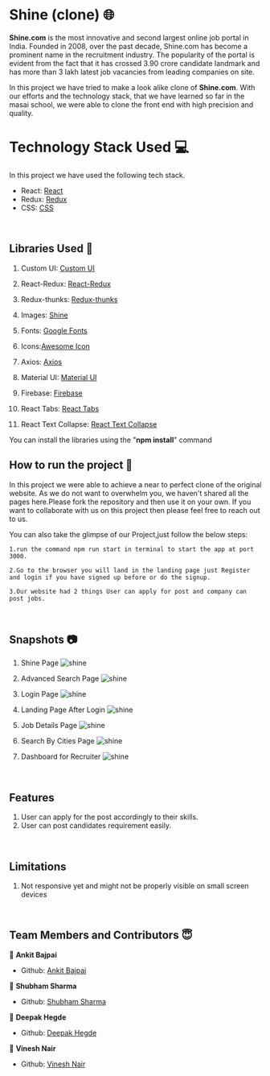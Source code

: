 # Shine (clone) 🌐

**Shine.com** is the most innovative and second largest online job portal in India. Founded in 2008, over the past decade, Shine.com has become a prominent name in the recruitment industry. The popularity of the portal is evident from the fact that it has crossed 3.90 crore candidate landmark and has more than 3 lakh latest job vacancies from leading companies on site.

In this project we have tried to make a look alike clone of **Shine.com**. With our efforts and the technology stack, that we have learned so far in the masai school, we were able to clone the front end with high precision and quality.

# Technology Stack Used 💻

In this project we have used the following tech stack.

- React: [React](https://www.npmjs.com/package/react)
- Redux: [Redux](https://www.npmjs.com/package/redux)
- CSS: [CSS](https://styled-components.com/)

<br>

## Libraries Used 🌟

1. Custom UI: [Custom UI](https://www.npmjs.com/package/@shubhamsharma585/custom-ui-shinemasai)
2. React-Redux: [React-Redux](https://www.npmjs.com/package/react-redux)
3. Redux-thunks: [Redux-thunks](https://www.npmjs.com/package/thunks)
4. Images: [Shine](https://www.shine.com/)
5. Fonts: [Google Fonts](https://fonts.google.com/)
6. Icons:[Awesome Icon](https://www.w3schools.com/icons/fontawesome5_intro.asp)
7. Axios: [Axios](https://www.npmjs.com/package/axios)
8. Material UI: [Material UI](https://material-ui.com/)

9. Firebase: [Firebase](https://firebase.google.com/)
10. React Tabs: [React Tabs](https://www.npmjs.com/package/react-tabs)
11. React Text Collapse: [React Text Collapse](https://www.npmjs.com/package/react-text-collapse)

You can install the libraries using the "**npm install**" command
<br>

## How to run the project 📑

In this project we were able to achieve a near to perfect clone of the original website. As we do not want to overwhelm you, we haven't shared all the pages here.Please fork the repository and then use it on your own. If you want to collaborate with us on this project then please feel free to reach out to us.

You can also take the glimpse of our Project,just follow the below steps:

    1.run the command npm run start in terminal to start the app at port 3000.

    2.Go to the browser you will land in the landing page just Register and login if you have signed up before or do the signup.

    3.Our website had 2 things User can apply for post and company can post jobs.

<br>

## Snapshots 📷

1. Shine Page
   ![shine](.public/Snapshots/landingPage.jpg)

2. Advanced Search Page
   ![shine](.public/Snapshots/advanceSearch.jpg)

3. Login Page
   ![shine](.public/Snapshots/loginPage.jpg)

4. Landing Page After Login
   ![shine](.public/Snapshots/afterLogin.jpg)

5. Job Details Page
   ![shine](.public/Snapshots/jobDetails.jpg)

6. Search By Cities Page
   ![shine](.public/Snapshots/searchByCities.jpg)

7. Dashboard for Recruiter
   ![shine](.public/Snapshots/recuriterDasboard.jpg)

<br>

## Features

1. User can apply for the post accordingly to their skills.
2. User can post candidates requirement easily.

<br>

## Limitations

1. Not responsive yet and might not be properly visible on small screen devices

<br>

## Team Members and Contributors 😇

👤 **Ankit Bajpai**

- Github: [Ankit Bajpai](https://github.com/ankitbajpai1607)

👤 **Shubham Sharma**

- Github: [Shubham Sharma](https://github.com/Shubhamsharma585)

👤 **Deepak Hegde**

- Github: [Deepak Hegde](https://github.com/Dee-Hegde)

👤 **Vinesh Nair**

- Github: [Vinesh Nair](https://github.com/Vinesh3124)
